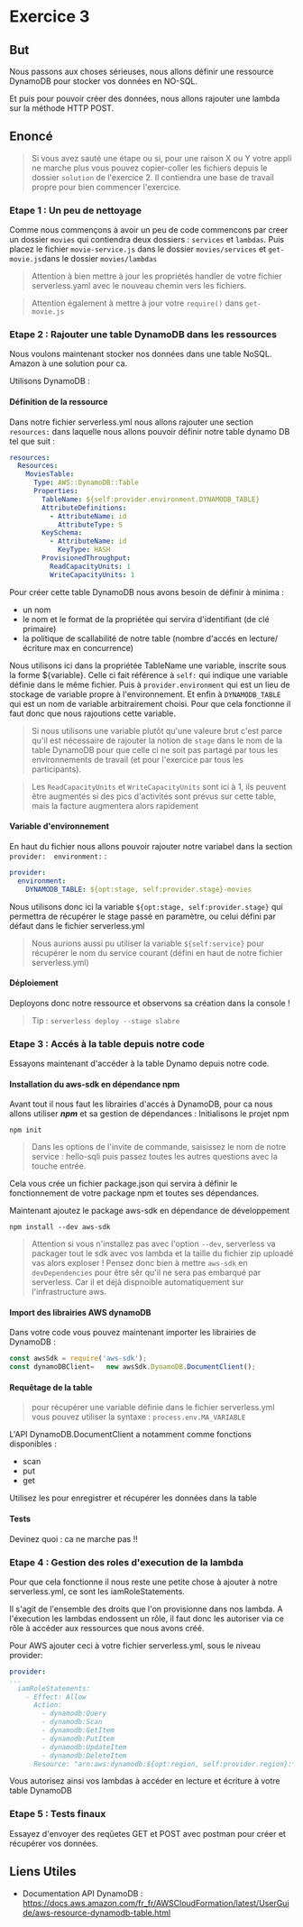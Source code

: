 # Exercice 3

## But

Nous passons aux choses sérieuses, nous allons définir une ressource DynamoDB pour stocker vos données en NO-SQL.

Et puis pour pouvoir créer des données, nous allons rajouter une lambda sur la méthode HTTP POST.

## Enoncé 

> Si vous avez sauté une étape ou si, pour une raison X ou Y votre appli ne marche plus vous pouvez copier-coller les fichiers depuis le dossier `solution` de l'exercice 2. Il contiendra une base de travail propre pour bien commencer l'exercice.

### Etape 1 : Un peu de nettoyage

Comme nous commençons à avoir un peu de code commencons par creer un dossier `movies` qui contiendra deux dossiers : `services` et `lambdas`. Puis placez le fichier `movie-service.js` dans le dossier `movies/services` et `get-movie.js`dans le dossier `movies/lambdas`

> Attention à bien mettre à jour les propriétés handler de votre fichier serverless.yaml avec le nouveau chemin vers les fichiers.

> Attention également à mettre à jour votre `require()` dans `get-movie.js`

### Etape 2 : Rajouter une table DynamoDB dans les ressources

Nous voulons maintenant stocker nos données dans une table NoSQL. Amazon à une solution pour ca.

Utilisons DynamoDB : 

#### Définition de la ressource
Dans notre fichier serverless.yml nous allons rajouter une section `resources:` dans laquelle nous allons pouvoir définir notre table dynamo DB tel que suit : 

```yaml
resources:
  Resources:
    MoviesTable:
      Type: AWS::DynamoDB::Table
      Properties:
        TableName: ${self:provider.environment.DYNAMODB_TABLE}
        AttributeDefinitions:
          - AttributeName: id
            AttributeType: S
        KeySchema:
          - AttributeName: id
            KeyType: HASH
        ProvisionedThroughput:
          ReadCapacityUnits: 1
          WriteCapacityUnits: 1
```

Pour créer cette table DynamoDB nous avons besoin de définir à minima :
 * un nom 
 * le nom et le format de la propriétée qui servira d'identifiant (de clé primaire)
 * la politique de scallabilité de notre table (nombre d'accés en lecture/écriture max en concurrence)

Nous utilisons ici dans la propriétée TableName une variable, inscrite sous la forme ${variable}. 
Celle ci fait référence à `self:` qui indique une variable définie dans le même fichier. Puis à `provider.environment` qui est un lieu de stockage de variable propre à l'environnement. Et enfin à `DYNAMODB_TABLE` qui est un nom de variable arbitrairement choisi.
Pour que cela fonctionne il faut donc que nous rajoutions cette variable.
> Si nous utilisons une variable plutôt qu'une valeure brut c'est parce qu'il est nécessaire de rajouter la notion de `stage` dans le nom de la table DynamoDB pour que celle ci ne soit pas partagé par tous les environnements de travail (et pour l'exercice par tous les participants).

>Les `ReadCapacityUnits` et `WriteCapacityUnits` sont ici à 1, ils peuvent être augmentés si des pics d'activités sont prévus sur cette table, mais la facture augmentera alors rapidement

#### Variable d'environnement
En haut du fichier nous allons pouvoir rajouter notre variabel dans la section `provider:  environment:` : 

```yaml
provider:
  environment:
    DYNAMODB_TABLE: ${opt:stage, self:provider.stage}-movies
```

Nous utilisons donc ici la variable `${opt:stage, self:provider.stage}` qui permettra de récupérer le stage passé en paramètre, ou celui défini par défaut dans le fichier serverless.yml
> Nous aurions aussi pu utiliser la variable `${self:service}` pour récupérer le nom du service courant (défini en haut de notre fichier serverless.yml)

#### Déploiement 
Deployons donc notre ressource et observons sa création dans la console !

> Tip : `serverless deploy --stage slabre`

### Etape 3 : Accés à la table depuis notre code

Essayons maintenant d'accéder à la table Dynamo depuis notre code.

#### Installation du aws-sdk en dépendance npm

Avant tout il nous faut les librairies d'accés à DynamoDB, pour ca nous allons utiliser ***npm*** et sa gestion de dépendances : 
Initialisons le projet npm
```
npm init
```
> Dans les options de l'invite de commande, saisissez le nom de notre service : hello-sqli puis passez toutes les autres questions avec la touche entrée.

Cela vous crée un fichier package.json qui servira à définir le fonctionnement de votre package npm et toutes ses dépendances.

Maintenant ajoutez le package aws-sdk en dépendance de développement 
```
npm install --dev aws-sdk
```
> Attention si vous n'installez pas avec l'option `--dev`, serverless va packager tout le sdk avec vos lambda et la taille du fichier zip uploadé vas alors exploser ! Pensez donc bien à mettre `aws-sdk` en `devDependencies` pour être sêr qu'il ne sera pas embarqué par serverless. Car il et déjà dispnoible automatiquement sur l'infrastructure aws.

#### Import des librairies AWS dynamoDB

Dans votre code vous pouvez maintenant importer les librairies de DynamoDB : 

```javascript
const awsSdk = require('aws-sdk');
const dynamoDBClient=   new awsSdk.DynamoDB.DocumentClient();
```

#### Requêtage de la table

> pour récupérer une variable définie dans le fichier serverless.yml vous pouvez utiliser la syntaxe : `process.env.MA_VARIABLE`

L'API DynamoDB.DocumentClient a notamment comme fonctions disponibles : 
* scan
* put
* get

Utilisez les pour enregistrer et récupérer les données dans la table

#### Tests

Devinez quoi : ca ne marche pas !!

### Etape 4 : Gestion des roles d'execution de la lambda

Pour que cela fonctionne il nous reste une petite chose à ajouter à notre serverless.yml, ce sont les iamRoleStatements.

Il s'agit de l'ensemble des droits que l'on provisionne dans nos lambda. A l'éxecution les lambdas endossent un rôle, il faut donc les autoriser via ce rôle à accéder aux ressources que nous avons créé.

Pour AWS ajouter ceci à votre fichier serverless.yml, sous le niveau provider: 


```yaml
provider:
...
  iamRoleStatements:
    - Effect: Allow
      Action:
        - dynamodb:Query
        - dynamodb:Scan
        - dynamodb:GetItem
        - dynamodb:PutItem
        - dynamodb:UpdateItem
        - dynamodb:DeleteItem
      Resource: "arn:aws:dynamodb:${opt:region, self:provider.region}:*:table/${self:provider.environment.DYNAMODB_TABLE}"
```

Vous autorisez ainsi vos lambdas à accéder en lecture et écriture à votre table DynamoDB

### Etape 5 : Tests finaux

Essayez d'envoyer des reqûetes GET et POST avec postman pour créer et récupérer vos données.

## Liens Utiles

* Documentation API DynamoDB : https://docs.aws.amazon.com/fr_fr/AWSCloudFormation/latest/UserGuide/aws-resource-dynamodb-table.html 
